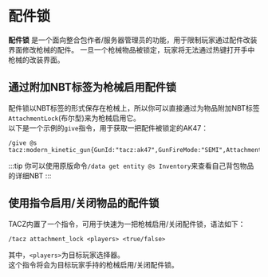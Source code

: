 # 配件锁
**配件锁** 是一个面向整合包作者/服务器管理员的功能，用于限制玩家通过配件改装界面修改枪械的配件。
一旦一个枪械物品被锁定，玩家将无法通过热键打开手中枪械的改装界面。  

## 通过附加NBT标签为枪械启用配件锁
配件锁以NBT标签的形式保存在枪械上，所以你可以直接通过为物品附加NBT标签`AttachmentLock`(布尔型)来为枪械启用它。  
以下是一个示例的`give`指令，用于获取一把配件被锁定的AK47：
```
/give @s tacz:modern_kinetic_gun{GunId:"tacz:ak47",GunFireMode:"SEMI",AttachmentLock:1b}
```
:::tip
你可以使用原版命令`/data get entity @s Inventory`来查看自己背包物品的详细NBT
:::

## 使用指令启用/关闭物品的配件锁
TACZ内置了一个指令，可用于快速为一把枪械启用/关闭配件锁，语法如下：
```
/tacz attachment_lock <players> <true/false>
```
其中，`<players>`为目标玩家选择器。  
这个指令将会为目标玩家手持的枪械启用/关闭配件锁。  